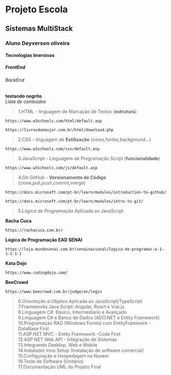 <h1> Projeto Escola </h1>
<h2> Sistemas MultiStack</h2>
<h3> Aluno Deyverson oliveira</h3>
<h4> Tecnologias Imersivas</h4>
<h5> FrontEnd</h5>
<h6> BackEnd</h6>


**testando negrito**<br>
*Lista de conteúdos*

>1.HTML - linguagem de Marcação de Textos (**estrutura**)<br>
```
https://www.w3schools.com/html/default.asp
```
```
https://livrosdomaujor.com.br/html/download.php
```
>2.CSS  - linguagem de **Estilização** (cores,fontes,background...)<br>
```
https://www.w3schools.com/css/default.asp
```
>3.JavaScript - Linguagem de Programação Script (**funcionalidade**)<br>

```
https://www.w3schools.com/js/default.asp
```
>4.Git-GitHub - **Versionamento de Código** (clone,pull,push,commit,merge)<br>

```
https://docs.microsoft.com/pt-br/learn/modules/introduction-to-github/
```
```
https://docs.microsoft.com/pt-br/learn/modules/intro-to-git/
```

>5.*Lógica de Programação* Aplicada ao JavaScript<br>

**Racha Cuca**

```
https://rachacuca.com.br/
```
**Lógica de Programação EAD SENAI**
```
https://loja.mundosenai.com.br/senainacional/logica-de-programac-o-1-1-1-1-1
```
**Kata Dojo**
```
https://www.codingdojo.com/
```
**BeeCrowd**
```
https://www.beecrowd.com.br/judge/en/login
```

>6.*Orientação a Objetos* Aplicada ao JavaScript/TypeScript<br>
>7.Frameworks Java Script: Angular, React e Vue.js<br>
>8.Linguagem C#: Básico, Intermediário e Avançado<br>
>9.Linguagem C# e Banco de Dados (ADO.NET e Entity Framework)<br>
>10.Programação RAD (Windows Forms) com EntityFramewirk - DataBase First<br>
>11.ASP.NET MVC - Entity Framework -Code First<br>
>12.ASP NET Web API - Integração de Sistemas<br>
>13.Integrando Desktop, Web e Mobile<br>
>14.Instalador Inno Setup (Instalação de software comercial)<br>
>15.Configuração e Hospedagem na Nuvem<br>
>16.Teste de Software (Unitário)<br>
>17.Documentação UML do Projeto Final<br>
